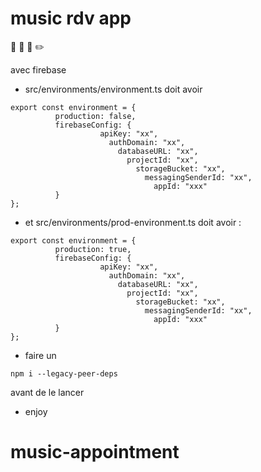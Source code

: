 # music rdv app
:musical_note:  :date: :pushpin: :pencil2:

avec firebase

* src/environments/environment.ts
doit avoir
```
export const environment = {
          production: false,
          firebaseConfig: {
                    apiKey: "xx",
                      authDomain: "xx",
                        databaseURL: "xx",
                          projectId: "xx",
                            storageBucket: "xx",
                              messagingSenderId: "xx",
                                appId: "xxx"
          }
};
```
*  et src/environments/prod-environment.ts
doit avoir :

```
export const environment = {
          production: true,
          firebaseConfig: {
                    apiKey: "xx",
                      authDomain: "xx",
                        databaseURL: "xx",
                          projectId: "xx",
                            storageBucket: "xx",
                              messagingSenderId: "xx",
                                appId: "xxx"
          }
};
```
- faire  un 
```
npm i --legacy-peer-deps
```
avant de le lancer

* enjoy
# music-appointment
